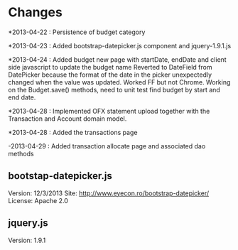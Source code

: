 Changes
=======
*2013-04-22 : Persistence of budget category

*2013-04-23 : Added bootstrap-datepicker.js component and jquery-1.9.1.js

*2013-04-24 : Added budget new page with startDate, endDate and client side javascript to update the budget name
             Reverted to DateField from DatePicker because the format of the date in the picker unexpectedly changed when the value was updated. Worked FF but not Chrome.
             Working on the Budget.save() methods, need to unit test find budget by start and end date.

*2013-04-28 : Implemented OFX statement upload together with the Transaction and Account domain model.

*2013-04-28 : Added the transactions page

-2013-04-29 : Added transaction allocate page and associated dao methods

bootstap-datepicker.js
----------------------
Version: 12/3/2013
Site: http://www.eyecon.ro/bootstrap-datepicker/
License: Apache 2.0

jquery.js
---------
Version: 1.9.1